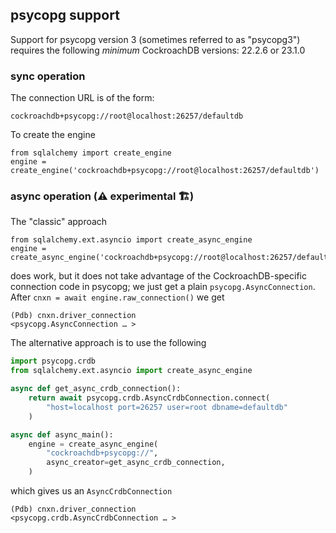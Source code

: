 ## psycopg support

Support for psycopg version 3 (sometimes referred to as "psycopg3") requires the 
following *minimum* CockroachDB versions: 22.2.6 or 23.1.0

### sync operation

The connection URL is of the form:
```
cockroachdb+psycopg://root@localhost:26257/defaultdb
```

To create the engine

```
from sqlalchemy import create_engine
engine = create_engine('cockroachdb+psycopg://root@localhost:26257/defaultdb')
```

### async operation (⚠️ experimental 🏗)

The "classic" approach

```
from sqlalchemy.ext.asyncio import create_async_engine
engine = create_async_engine('cockroachdb+psycopg://root@localhost:26257/defaultdb')
```

does work, but it does not take advantage of the CockroachDB-specific connection code
in psycopg; we just get a plain `psycopg.AsyncConnection`. After 
`cnxn = await engine.raw_connection()` we get

```
(Pdb) cnxn.driver_connection
<psycopg.AsyncConnection … >
```

The alternative approach is to use the following

```python
import psycopg.crdb
from sqlalchemy.ext.asyncio import create_async_engine

async def get_async_crdb_connection():
    return await psycopg.crdb.AsyncCrdbConnection.connect(
        "host=localhost port=26257 user=root dbname=defaultdb"
    )

async def async_main():
    engine = create_async_engine(
        "cockroachdb+psycopg://", 
        async_creator=get_async_crdb_connection,
    )

```

which gives us an `AsyncCrdbConnection`

```
(Pdb) cnxn.driver_connection
<psycopg.crdb.AsyncCrdbConnection … >
```
